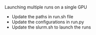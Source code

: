 Launching multiple runs on a single GPU

- Update the paths in run.sh file
- Update the configurations in run.py
- Update the slurm.sh to launch the runs
